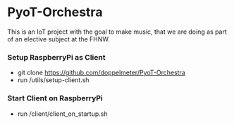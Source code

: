 # PyoT-Orchestra

This is an IoT project with the goal to make music, that we are doing as part of an elective subject at the FHNW.

### Setup RaspberryPi as Client
* git clone https://github.com/doppelmeter/PyoT-Orchestra
* run /utils/setup-client.sh

### Start Client on RaspberryPi
* run /client/client_on_startup.sh





